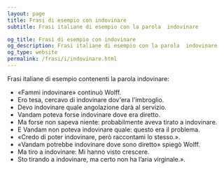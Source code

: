 ```yaml
---
layout: page
title: Frasi di esempio con indovinare 
subtitle: Frasi italiane di esempio con la parola  indovinare

og_title: Frasi di esempio con indovinare 
og_description: Frasi italiane di esempio con la parola  indovinare
og_type: website
permalink: /frasi/i/indovinare.html
---
```


Frasi italiane di esempio contenenti la parola indovinare:


- «Fammi indovinare» continuò Wolff.
- Ero tesa, cercavo di indovinare dov'era l'imbroglio.
- Devo indovinare quale angolazione darà al servizio.
- Vandam poteva forse indovinare dove era diretto.
- Ma forse non sapeva niente: probabilmente aveva tirato a indovinare.
- E Vandam non poteva indovinare quale: questo era il problema.
- «Credo di poter indovinare, però raccontami lo stesso.».
- «Vandam potrebbe indovinare dove sono diretto» spiegò Wolff.
- Ma tiro a indovinare: Mi hanno visto crescere.
- Sto tirando a indovinare, ma certo non ha l’aria virginale.».
